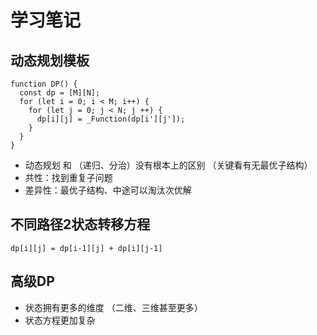 # 学习笔记

## 动态规划模板  

```
function DP() {
  const dp = [M][N];
  for (let i = 0; i < M; i++) {
    for (let j = 0; j < N; j ++) {
      dp[i][j] = _Function(dp[i'][j']);
    }
  }
}

```

- 动态规划 和 （递归、分治）没有根本上的区别 （关键看有无最优子结构）  
- 共性：找到重复子问题  
- 差异性：最优子结构、中途可以淘汰次优解  


## 不同路径2状态转移方程   
```
dp[i][j] = dp[i-1][j] + dp[i][j-1]
```

## 高级DP  
- 状态拥有更多的维度 （二维、三维甚至更多）  
- 状态方程更加复杂  